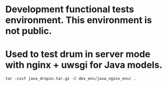 # Development functional tests environment. This environment is not public.
# Used to test drum in server mode with nginx + uwsgi for Java models.
`tar -czvf java_dropin.tar.gz -C dev_env/java_nginx_env/ .`

